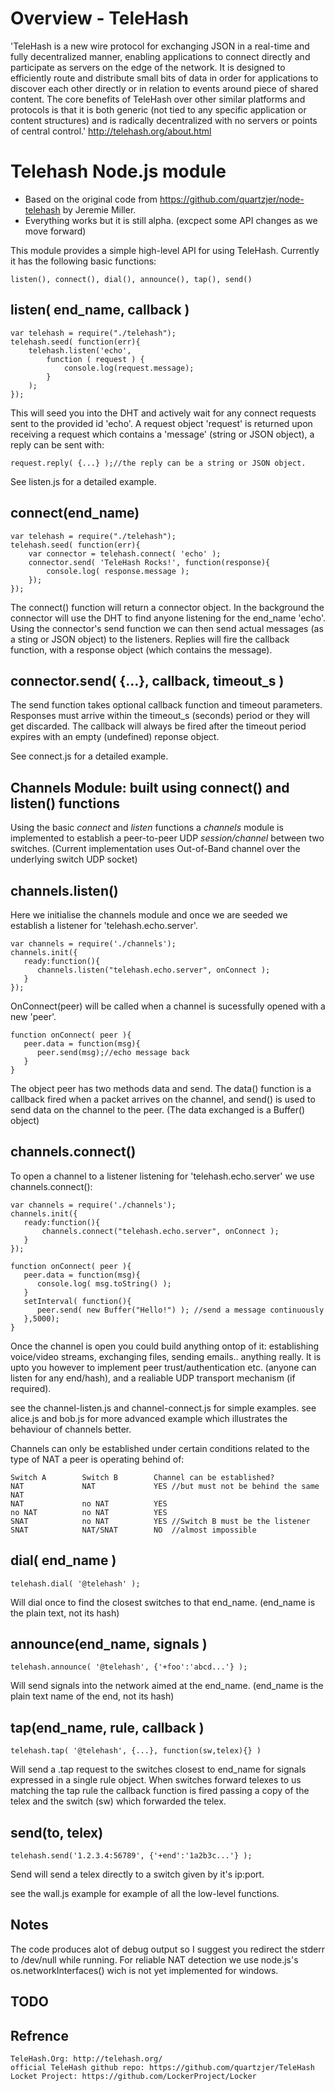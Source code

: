 # Overview - TeleHash

'TeleHash is a new wire protocol for exchanging JSON in a real-time and fully decentralized manner, enabling applications to connect directly and participate as servers on the edge of the network. It is designed to efficiently route and distribute small bits of data in order for applications to discover each other directly or in relation to events around piece of shared content. The core benefits of TeleHash over other similar platforms and protocols is that it is both generic (not tied to any specific application or content structures) and is radically decentralized with no servers or points of central control.' http://telehash.org/about.html



# Telehash Node.js module

* Based on the original code from https://github.com/quartzjer/node-telehash by Jeremie Miller.
* Everything works but it is still alpha. (excpect some API changes as we move forward)

This module provides a simple high-level API for using TeleHash. Currently it has the following basic functions:

    listen(), connect(), dial(), announce(), tap(), send()
    

## listen( end_name, callback )

    var telehash = require("./telehash");
    telehash.seed( function(err){
        telehash.listen('echo',
            function ( request ) {
                console.log(request.message);
            }
        );
    });


This will seed you into the DHT and actively wait for any connect requests sent to the provided id 'echo'. A request object 'request' is returned upon receiving a request which contains a 'message' (string or JSON object), a reply can be sent with:

    request.reply( {...} );//the reply can be a string or JSON object.


See listen.js for a detailed example.

## connect(end_name)

    var telehash = require("./telehash");
    telehash.seed( function(err){
        var connector = telehash.connect( 'echo' );      
        connector.send( 'TeleHash Rocks!', function(response){
            console.log( response.message );
        });      
    });

The connect() function will return a connector object. In the background the connector will use the DHT to find anyone listening for the end_name 'echo'. Using the connector's send function we can then send actual messages (as a sting or JSON object) to the listeners. Replies will fire the callback function, with a response object (which contains the message).

## connector.send( {...}, callback, timeout_s )

The send function takes optional callback function and timeout parameters. Responses must arrive within the timeout_s (seconds) period or they will get discarded. The callback will always be fired after the timeout period expires with an empty (undefined) reponse object.

See connect.js for a detailed example.

## Channels Module: built using connect() and listen() functions

Using the basic *connect* and *listen* functions a *channels* module is implemented to establish a peer-to-peer UDP *session/channel* between two switches.
(Current implementation uses Out-of-Band channel over the underlying switch UDP socket)

## channels.listen()

Here we initialise the channels module and once we are seeded we establish a listener for 'telehash.echo.server'. 

    var channels = require('./channels');
    channels.init({
       ready:function(){
          channels.listen("telehash.echo.server", onConnect );
       }		
    });

OnConnect(peer) will be called when a channel is sucessfully opened with a new 'peer'.

    function onConnect( peer ){
       peer.data = function(msg){
          peer.send(msg);//echo message back
       }
    }

The object peer has two methods data and send. The data() function is a callback fired when a packet arrives on the channel, and send() is used to send data on the channel to the peer. (The data exchanged is a Buffer() object)

## channels.connect()

To open a channel to a listener listening for 'telehash.echo.server' we use channels.connect():

    var channels = require('./channels');
    channels.init({
       ready:function(){
           channels.connect("telehash.echo.server", onConnect );
       }		
    });
    
    function onConnect( peer ){
       peer.data = function(msg){
          console.log( msg.toString() );
       }
       setInterval( function(){				
          peer.send( new Buffer("Hello!") ); //send a message continuously 
       },5000);
    }

Once the channel is open you could build anything ontop of it: establishing voice/video streams, exchanging files, sending emails.. anything really.
It is upto you however to implement peer trust/authentication etc. (anyone can listen for any end/hash), and a realiable UDP transport mechanism (if required).

see the channel-listen.js and channel-connect.js for simple examples.
see alice.js and bob.js for more advanced example which illustrates the behaviour of channels better.

Channels can only be established under certain conditions related to the type of NAT a peer is operating behind of:

    Switch A        Switch B        Channel can be established?
    NAT             NAT             YES //but must not be behind the same NAT
    NAT             no NAT          YES
    no NAT          no NAT          YES
    SNAT            no NAT          YES //Switch B must be the listener
    SNAT            NAT/SNAT        NO  //almost impossible


## dial( end_name )

    telehash.dial( '@telehash' );
    
Will dial once to find the closest switches to that end_name. (end_name is the plain text, not its hash)

## announce(end_name, signals )

    telehash.announce( '@telehash', {'+foo':'abcd...'} );
    
Will send signals into the network aimed at the end_name. (end_name is the plain text name of the end, not its hash)

## tap(end_name, rule, callback )

    telehash.tap( '@telehash', {...}, function(sw,telex){} )
    
Will send a .tap request to the switches closest to end_name for signals expressed in a single rule object. When switches forward telexes to us matching the tap rule the callback function is fired passing a copy of the telex and the switch (sw) which forwarded the telex.

## send(to, telex)

    telehash.send('1.2.3.4:56789', {'+end':'1a2b3c...'} );
    
Send will send a telex directly to a switch given by it's ip:port.

see the wall.js example for example of all the low-level functions.

## Notes

The code produces alot of debug output so I suggest you redirect the stderr to /dev/null while running.
For reliable NAT detection we use node.js's os.networkInterfaces() wich is not yet implemented for windows.

## TODO


## Refrence
    TeleHash.Org: http://telehash.org/
    official TeleHash github repo: https://github.com/quartzjer/TeleHash
    Locket Project: https://github.com/LockerProject/Locker


